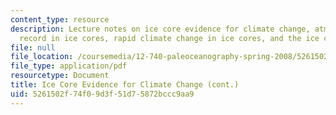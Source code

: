 ```yaml
---
content_type: resource
description: Lecture notes on ice core evidence for climate change, atmospheric gas
  record in ice cores, rapid climate change in ice cores, and the ice core time scale.
file: null
file_location: /coursemedia/12-740-paleoceanography-spring-2008/5261502f74f09d3f51d75872bccc9aa9_lec08.pdf
file_type: application/pdf
resourcetype: Document
title: Ice Core Evidence for Climate Change (cont.)
uid: 5261502f-74f0-9d3f-51d7-5872bccc9aa9
---
```

